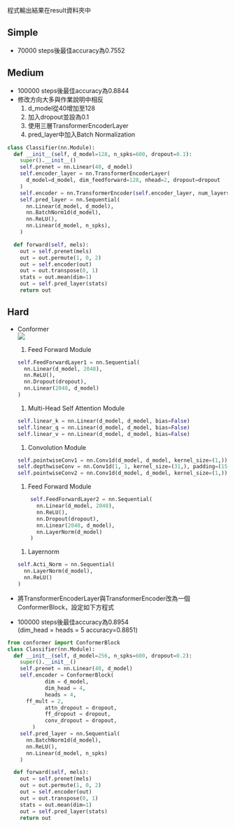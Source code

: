 程式輸出結果在result資料夾中
## Simple  
- 70000 steps後最佳accuracy為0.7552  
## Medium  
- 100000 steps後最佳accuracy為0.8844  
- 修改方向大多與作業說明中相反
  1. d_model從40增加至128  
  2. 加入dropout並設為0.1  
  3. 使用三層TransformerEncoderLayer  
  4. pred_layer中加入Batch Normalization  
```python
class Classifier(nn.Module):
  def __init__(self, d_model=128, n_spks=600, dropout=0.1):
    super().__init__()
    self.prenet = nn.Linear(40, d_model)
    self.encoder_layer = nn.TransformerEncoderLayer(
      d_model=d_model, dim_feedforward=128, nhead=2, dropout=dropout
    )
    self.encoder = nn.TransformerEncoder(self.encoder_layer, num_layers=3)
    self.pred_layer = nn.Sequential(
      nn.Linear(d_model, d_model),
      nn.BatchNorm1d(d_model),
      nn.ReLU(),
      nn.Linear(d_model, n_spks),
    )

  def forward(self, mels):
    out = self.prenet(mels)
    out = out.permute(1, 0, 2)
    out = self.encoder(out)
    out = out.transpose(0, 1)
    stats = out.mean(dim=1)
    out = self.pred_layer(stats)
    return out
```
## Hard  
- Conformer  
  ![](https://miro.medium.com/v2/resize:fit:828/format:webp/1*8vgwJxJDmu0cR7aL9pYWJQ.png)
  1. Feed Forward Module
  ```python
  self.FeedForwardLayer1 = nn.Sequential(
    nn.Linear(d_model, 2048),
    nn.ReLU(),
    nn.Dropout(dropout),
    nn.Linear(2048, d_model)
  )
  ```
  1. Multi-Head Self Attention Module
  ```python
  self.linear_k = nn.Linear(d_model, d_model, bias=False)
  self.linear_q = nn.Linear(d_model, d_model, bias=False)
  self.linear_v = nn.Linear(d_model, d_model, bias=False)
  ```
  1. Convolution Module
  ```python
  self.pointwiseConv1 = nn.Conv1d(d_model, d_model, kernel_size=(1,))
  self.depthwiseConv = nn.Conv1d(1, 1, kernel_size=(31,), padding=(15,))
  self.pointwiseConv2 = nn.Conv1d(d_model, d_model, kernel_size=(1,))
  ```
  1. Feed Forward Module
  ```python
      self.FeedForwardLayer2 = nn.Sequential(
        nn.Linear(d_model, 2048),
        nn.ReLU(),
        nn.Dropout(dropout),
        nn.Linear(2048, d_model),
        nn.LayerNorm(d_model)
      )
  ```
  1. Layernorm
  ```python
  self.Acti_Norm = nn.Sequential(
    nn.LayerNorm(d_model),
    nn.ReLU()
  )
  ```

- 將TransformerEncoderLayer與TransformerEncoder改為一個ConformerBlock，設定如下方程式
- 100000 steps後最佳accuracy為0.8954  
  (dim_head = heads = 5 accuracy=0.8851)
```python
from conformer import ConformerBlock
class Classifier(nn.Module):
  def __init__(self, d_model=256, n_spks=600, dropout=0.2):
    super().__init__()
    self.prenet = nn.Linear(40, d_model)
    self.encoder = ConformerBlock(
			dim = d_model,
			dim_head = 4,
			heads = 4,
      ff_mult = 2,
			attn_dropout = dropout,
			ff_dropout = dropout,
			conv_dropout = dropout,
		)
    self.pred_layer = nn.Sequential(
      nn.BatchNorm1d(d_model),
      nn.ReLU(),
      nn.Linear(d_model, n_spks)
    )

  def forward(self, mels):
    out = self.prenet(mels)
    out = out.permute(1, 0, 2)
    out = self.encoder(out)
    out = out.transpose(0, 1)
    stats = out.mean(dim=1)
    out = self.pred_layer(stats)
    return out
```

